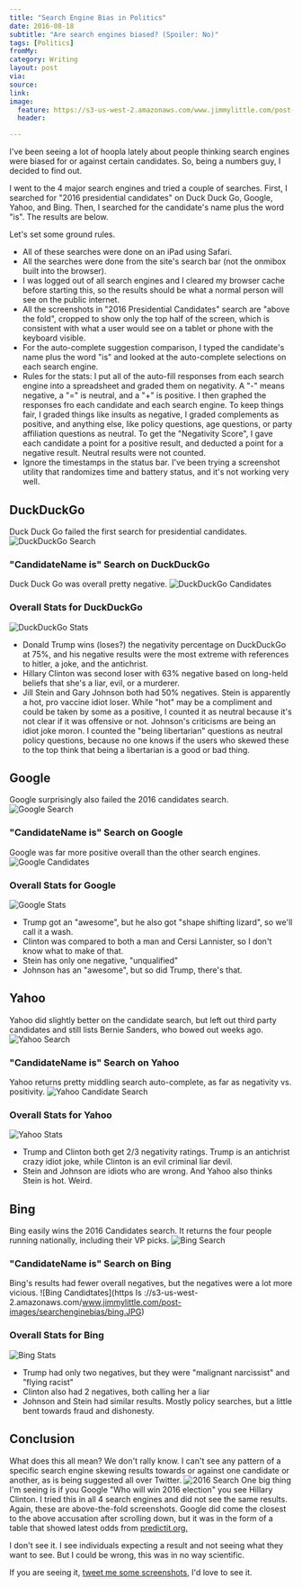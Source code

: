 ```yaml
---
title: "Search Engine Bias in Politics"
date: 2016-08-18
subtitle: "Are search engines biased? (Spoiler: No)"
tags: [Politics]
fromMy: 
category: Writing
layout: post
via: 
source: 
link: 
image:
  feature: https://s3-us-west-2.amazonaws.com/www.jimmylittle.com/post-images/searchenginebias/bingstats.JPG
  header:

---
```


I've been seeing a lot of hoopla lately about people thinking search engines were biased for or against certain candidates. So, being a numbers guy, I decided to find out.

I went to the 4 major search engines and tried a couple of searches. First, I searched for "2016 presidential candidates" on Duck Duck Go, Google, Yahoo, and Bing. Then, I searched for the candidate's name plus the word "is".  The results are below.

Let's set some ground rules.

- All of these searches were done on an iPad using Safari.
- All the searches were done from the site's search bar (not the onmibox built into the browser). 
- I was logged out of all search engines and I cleared my browser cache before starting this, so the results should be what a normal person will see on the public internet.
- All the screenshots in "2016 Presidential Candidates" search are "above the fold", cropped to show only the top half of the screen, which is consistent with what a user would see on a tablet or phone with the keyboard visible.
- For the auto-complete suggestion comparison, I typed the candidate's name plus the word "is" and looked at the auto-complete selections on each search engine.
- Rules for the stats: I put all of the auto-fill responses from each search engine into a spreadsheet and graded them on negativity. A "-" means negative, a "=" is neutral, and a "+" is positive. I then graphed the responses fro each candidate and each search engine. To keep things fair, I graded things like insults as negative, I graded complements as positive, and anything else, like policy questions, age questions, or party affiliation questions as neutral. To get the "Negativity Score", I gave each candidate a point for a positive result, and deducted a point for a negative result. Neutral results were not counted.
- Ignore the timestamps in the status bar. I've been trying a screenshot utility that randomizes time and battery status, and it's not working very well.

## DuckDuckGo
Duck Duck Go failed the first search for presidential candidates. 
![DuckDuckGo Search](https://s3-us-west-2.amazonaws.com/www.jimmylittle.com/post-images/searchenginebias/ddgprez.JPG)

### "CandidateName is" Search on DuckDuckGo
Duck Duck Go was overall pretty negative.
![DuckDuckGo Candidates](https://s3-us-west-2.amazonaws.com/www.jimmylittle.com/post-images/searchenginebias/ddg.JPG)

### Overall Stats for DuckDuckGo
![DuckDuckGo Stats](https://s3-us-west-2.amazonaws.com/www.jimmylittle.com/post-images/searchenginebias/ddgstats.PNG)

- Donald Trump wins (loses?) the negativity percentage on DuckDuckGo at 75%, and his negative results were the most extreme with references to hitler, a joke, and the antichrist.
- Hillary Clinton was second loser with 63% negative based on long-held beliefs that she's a liar, evil, or a murderer.
- Jill Stein and Gary Johnson both had 50% negatives. Stein is apparently a hot, pro vaccine idiot loser. While "hot" may be a compliment and could be taken by some as a positive, I counted it as neutral because it's  not clear if it was offensive or not. Johnson's criticisms are being an idiot joke moron. I counted the "being libertarian" questions as neutral policy questions, because no one knows if the users who skewed these to the top think that being a libertarian is a good or bad thing.

## Google
Google surprisingly also failed the 2016 candidates search.
![Google Search](https://s3-us-west-2.amazonaws.com/www.jimmylittle.com/post-images/searchenginebias/googleprez.JPG)

### "CandidateName is" Search on Google
Google was far more positive overall than the other search engines.
![Google Candidates](https://s3-us-west-2.amazonaws.com/www.jimmylittle.com/post-images/searchenginebias/google.JPG)

### Overall Stats for Google
![Google Stats](https://s3-us-west-2.amazonaws.com/www.jimmylittle.com/post-images/searchenginebias/googlestats.PNG)
- Trump got an "awesome", but he also got "shape shifting lizard", so we'll call it a wash.
- Clinton was compared to both a man and Cersi Lannister, so I don't know what to make of that.
- Stein has only one negative, "unqualified"
- Johnson has an "awesome", but so did Trump, there's that.

## Yahoo
Yahoo did slightly better on the candidate search, but left out third party candidates and still lists Bernie Sanders, who bowed out weeks ago.
![Yahoo Search](https://s3-us-west-2.amazonaws.com/www.jimmylittle.com/post-images/searchenginebias/yahooprez.JPG)

### "CandidateName is" Search on Yahoo
Yahoo returns pretty middling search auto-complete, as far as negativity vs. positivity.
![Yahoo Candidate Search](https://s3-us-west-2.amazonaws.com/www.jimmylittle.com/post-images/searchenginebias/yahoo.JPG)

### Overall Stats for Yahoo
![Yahoo Stats](https://s3-us-west-2.amazonaws.com/www.jimmylittle.com/post-images/searchenginebias/yahoostats.PNG)
- Trump and Clinton both get 2/3 negativity ratings. Trump is an antichrist crazy idiot joke, while Clinton is an evil criminal liar devil.
- Stein and Johnson are idiots who are wrong. And Yahoo also thinks Stein is hot. Weird.

## Bing
Bing easily wins the 2016 Candidates search. It returns the four people running nationally, including their VP picks.
![Bing Search](https://s3-us-west-2.amazonaws.com/www.jimmylittle.com/post-images/searchenginebias/bingstats.JPG)

### "CandidateName is" Search on Bing
Bing's results had fewer overall negatives, but the negatives were a lot more vicious.
![Bing Candidtates](https Is ://s3-us-west-2.amazonaws.com/www.jimmylittle.com/post-images/searchenginebias/bing.JPG)

### Overall Stats for Bing
![Bing Stats](https://s3-us-west-2.amazonaws.com/www.jimmylittle.com/post-images/searchenginebias/bingstats.PNG)
- Trump had only two negatives, but they were "malignant narcissist" and "flying racist"
- Clinton also had 2 negatives, both calling her a liar
- Johnson and Stein had similar results. Mostly policy searches, but a little bent towards fraud and dishonesty.

## Conclusion

What does this all mean? We don't rally know. I can't see any pattern of a specific search engine skewing results towards or against one candidate or another, as is being suggested all over Twitter. 
![2016 Search](https://s3-us-west-2.amazonaws.com/www.jimmylittle.com/post-images/searchenginebias/2016bias.JPG)
One big thing I'm seeing is if you Google "Who will win 2016 election" you see Hillary Clinton. I tried this in all 4 search engines and did not see  the same results. Again, these are above-the-fold screenshots. Google did come the closest to the above accusation after scrolling down, but it was in the form of a table that showed latest odds from [predictit.org.](https://www.predictit.org/market/1234/who-will-win-the-2016-us-presidential-election)

I don't see it. I see individuals expecting a result and not seeing what they want to see. But I could be wrong, this was in no way scientific.

If you are seeing it, [tweet me some screenshots](https://twitter.com/jimmylittle), I'd love to see it.
